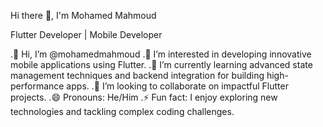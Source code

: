 Hi there 👋, I'm Mohamed Mahmoud

Flutter Developer | Mobile Developer

.👋 Hi, I’m @mohamedmahmoud
.👀 I’m interested in developing innovative mobile applications using Flutter.
.🌱 I’m currently learning advanced state management techniques and backend integration for building high-performance apps.
.💞️ I’m looking to collaborate on impactful Flutter projects.
.😄 Pronouns: He/Him
.⚡ Fun fact: I enjoy exploring new technologies and tackling complex coding challenges.
